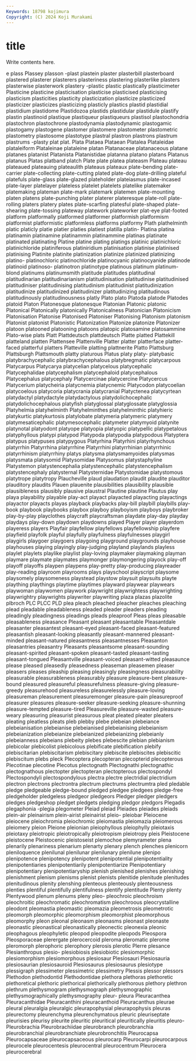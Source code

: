 ```yaml
---
Keywords: 18798 kojimura
Copyright: (C) 2024 Koji Murakami
---
```


# title

Write contents here.



e plass Plassey plasson -plast plastein plaster plasterbill plasterboard
plastered plasterer plasterers plasteriness plastering plasterlike plasters plasterwise plasterwork plastery
-plastic plastic plastically plasticimeter Plasticine plasticine plasticisation plasticise plasticised plasticising
plasticism plasticities plasticity plasticization plasticize plasticized plasticizer plasticizes plasticizing plasticly
plastics plastid plastidial plastidium plastidome Plastidozoa plastids plastidular plastidule plastify
plastin plastinoid plastique plastiqueur plastiqueurs plastisol plastochondria plastochron plastochrone plastodynamia
plastodynamic plastogamic plastogamy plastogene plastomer plastomere plastometer plastometric plastometry plastosome
plastotype plastral plastron plastrons plastrum plastrums -plasty plat plat. Plata
Plataea Plataean Platalea Plataleidae plataleiform Plataleinae plataleine platan Platanaceae platanaceous
platane platanes platanist Platanista Platanistidae platanna platano platans Platanus platanus
Platas platband platch Plate plate platea plateasm Plateau plateau plateaued
plateauing plateaulith plateaus plateaux plate-bending plate-carrier plate-collecting plate-cutting plated plate-dog
plate-drilling plateful platefuls plate-glass plate-glazed plateholder plateiasmus plate-incased plate-layer platelayer
plateless platelet platelets platelike platemaker platemaking plateman plate-mark platemark platemen
plate-mounting platen platens plate-punching plater platerer plateresque plate-roll plate-rolling platers
platery plates plate-scarfing platesful plate-shaped plate-shearing plate-tossing plateway platework plateworker
plat-eye plat-footed platform platformally platformed platformer platformish platformism platformist platformistic
platformless platforms platformy Plath plathelminth platic platicly platie platier platies
platiest platilla platin- Platina platina platinamin platinamine platinammin platinammine platinas
platinate platinated platinating Platine platine plating platings platinic platinichloric platinichloride
platiniferous platiniridium platinisation platinise platinised platinising Platinite platinite platinization platinize
platinized platinizing platino- platinochloric platinochloride platinocyanic platinocyanide platinode platinoid platinoso-
platinotron platinotype platinous platinum platinum-blond platinums platinumsmith platitude platitudes platitudinal
platitudinarian platitudinarianism platitudinisation platitudinise platitudinised platitudiniser platitudinising platitudinism platitudinist platitudinization
platitudinize platitudinized platitudinizer platitudinizing platitudinous platitudinously platitudinousness platly Plato plato
Platoda platode Platodes platoid Platon Platonesque platonesque Platonian Platonic platonic
Platonical Platonically platonically Platonicalness Platonician Platonicism Platonisation Platonise Platonised Platoniser
Platonising Platonism platonism Platonist platonist Platonistic Platonization Platonize platonize Platonizer
platoon platooned platooning platoons platopic platosamine platosammine Plato-wise plats Platt
Plattdeutsch plattdeutsch Platte platted Plattekill platteland platten Plattensee Plattenville Platter
platter platterface platter-faced platterful platters Platteville platting plattnerite Platto Plattsburg
Plattsburgh Plattsmouth platty platurous Platus platy platy- platybasic platybrachycephalic platybrachycephalous
platybregmatic platycarpous Platycarpus Platycarya platycelian platycelous platycephalic Platycephalidae platycephalism platycephaloid
platycephalous Platycephalus platycephaly Platycercinae platycercine Platycercus Platycerium platycheiria platycnemia platycnemic
Platycodon platycoelian platycoelous platycoria platycrania platycranial Platyctenea platycyrtean platydactyl platydactyle
platydactylous platydolichocephalic platydolichocephalous platyfish platyglossal platyglossate platyglossia Platyhelmia platyhelminth Platyhelminthes
platyhelminthic platyhieric platykurtic platykurtosis platylobate platymeria platymeric platymery platymesaticephalic platymesocephalic
platymeter platymyoid platynite platynotal platyodont platyope platyopia platyopic platypellic platypetalous
platyphyllous platypi platypod Platypoda platypodia platypodous Platyptera platypus platypuses platypygous
Platyrhina Platyrhini platyrhynchous platyrrhin Platyrrhina platyrrhine Platyrrhini platyrrhinian platyrrhinic platyrrhinism
platyrrhiny platys platysma platysmamyoides platysmas platysmata platysomid Platysomidae Platysomus platystaphyline
Platystemon platystencephalia platystencephalic platystencephalism platystencephaly platysternal Platysternidae Platystomidae platystomous platytrope
platytropy Plaucheville plaud plaudation plaudit plaudite plauditor plauditory plaudits Plauen
plauenite plausibilities plausibility plausible plausibleness plausibly plausive plaustral Plautine plautine
Plautus play playa playability playable play-act playact playacted playacting playactings
playactor playacts playas playback playbacks play-bill playbill playbills play-book playbook
playbooks playbox playboy playboyism playboys playbroker play-by-play playclothes playcraft playcraftsman
playdate play-day playday playdays play-down playdown playdowns played Player player
playerdom playeress players Playfair playfellow playfellows playfellowship playfere playfield playfolk
playful playfully playfulness playfulnesses playgirl playgirls playgoer playgoers playgoing playground
playgrounds playhouse playhouses playing playingly play-judging playland playlands playless playlet
playlets playlike playlist play-loving playmaker playmaking playman playmare playmate playmates
playmonger playmongering playock play-off playoff playoffs playpen playpens play-pretty play-producing
playreader play-reading playroom playrooms plays playschool playscript playsome playsomely playsomeness
playstead playstow playsuit playsuits playte plaything playthings playtime playtimes playward
playwear playwears playwoman playwomen playwork playwright playwrightess playwrighting playwrightry playwrights
playwriter playwriting plaza plazas plazolite plbroch PLC PLCC PLD plea
pleach pleached pleacher pleaches pleaching plead pleadable pleadableness pleaded pleader
pleaders pleading pleadingly pleadingness pleadings pleads pleaproof Pleas pleas pleasable
pleasableness pleasance Pleasant pleasant pleasantable Pleasantdale pleasanter pleasantest pleasant-eyed pleasant-faced
pleasant-featured pleasantish pleasant-looking pleasantly pleasant-mannered pleasant-minded pleasant-natured pleasantness pleasantnesses Pleasanton
pleasantries pleasantry Pleasants pleasantsome pleasant-sounding pleasant-spirited pleasant-spoken pleasant-tasted pleasant-tasting pleasant-tongued
Pleasantville pleasant-voiced pleasant-witted pleasaunce please pleased pleasedly pleasedness pleaseman pleasemen
pleaser pleasers pleases pleaship pleasing pleasingly pleasingness pleasurability pleasurable pleasurableness
pleasurably pleasure pleasure-bent pleasure-bound pleasured pleasureful pleasurefulness pleasure-giving pleasure-greedy pleasurehood
pleasureless pleasurelessly pleasure-loving pleasureman pleasurement pleasuremonger pleasure-pain pleasureproof pleasurer pleasures
pleasure-seeker pleasure-seeking pleasure-shunning pleasure-tempted pleasure-tired Pleasureville pleasure-wasted pleasure-weary pleasuring pleasurist
pleasurous pleat pleated pleater pleaters pleating pleatless pleats pleb plebby
plebe plebeian plebeiance plebeianisation plebeianise plebeianised plebeianising plebeianism plebeianization plebeianize
plebeianized plebeianizing plebeianly plebeianness plebeians plebeity plebes plebescite plebian plebianism
plebicolar plebicolist plebicolous plebificate plebification plebify plebiscitarian plebiscitarism plebiscitary plebiscite
plebiscites plebiscitic plebiscitum plebs pleck Plecoptera plecopteran plecopterid plecopterous Plecotinae
plecotine Plecotus plectognath Plectognathi plectognathic plectognathous plectopter plectopteran plectopterous plectospondyl
Plectospondyli plectospondylous plectra plectre plectridial plectridium plectron plectrons plectrontra plectrum
plectrums plectrumtra pled pledable pledge pledgeable pledge-bound pledged pledgee pledgees
pledge-free pledgeholder pledgeless pledgeor pledgeors Pledger pledger pledgers pledges pledgeshop
pledget pledgets pledging pledgor pledgors Plegadis plegaphonia -plegia plegometer Pleiad
pleiad Pleiades pleiades pleiads plein-air pleinairism plein-airist pleinairist pleio- pleiobar
Pleiocene pleiocene pleiochromia pleiochromic pleiomastia pleiomazia pleiomerous pleiomery pleion Pleione
pleionian pleiophyllous pleiophylly pleiotaxis pleiotaxy pleiotropic pleiotropically pleiotropism pleiotropy pleis
Pleistocene pleistocene Pleistocenic pleistoseist plemochoe plemyrameter plena plenarily plenariness plenarium
plenarty plenary plench plenches plenicorn pleniloquence plenilunal plenilunar plenilunary plenilune
plenipo plenipotence plenipotency plenipotent plenipotential plenipotentiality plenipotentiaries plenipotentiarily plenipotentiarize Plenipotentiary
plenipotentiary plenipotentiaryship plenish plenished plenishes plenishing plenishment plenism plenisms plenist
plenists plenitide plenitude plenitudes plenitudinous plenity plenshing plenteous plenteously plenteousness
plenties plentiful plentifully plentifulness plentify plentitude Plenty plenty Plentywood plenum
plenums pleny pleo- pleochroic pleochroism pleochroitic pleochromatic pleochromatism pleochroous pleocrystalline
pleodont pleomastia pleomastic pleomazia pleometrosis pleometrotic pleomorph pleomorphic pleomorphism pleomorphist
pleomorphous pleomorphy pleon pleonal pleonasm pleonasms pleonast pleonaste pleonastic pleonastical
pleonastically pleonectic pleonexia pleonic pleophagous pleophyletic pleopod pleopodite pleopods Pleospora
Pleosporaceae plerergate plerocercoid pleroma pleromatic plerome pleromorph plerophoric plerophory plerosis
plerotic Plerre plesance Plesianthropus plesio- plesiobiosis plesiobiotic plesiomorphic plesiomorphism plesiomorphous
plesiosaur Plesiosauri Plesiosauria plesiosaurian plesiosauroid Plesiosaurus plesiosaurus plesiotype plessigraph plessimeter
plessimetric plessimetry Plessis plessor plessors Plethodon plethodontid Plethodontidae plethora plethoras
plethoretic plethoretical plethoric plethorical plethorically plethorous plethory plethron plethrum plethysmogram
plethysmograph plethysmographic plethysmographically plethysmography pleur- pleura Pleuracanthea Pleuracanthidae Pleuracanthini pleuracanthoid
Pleuracanthus pleurae pleural pleuralgia pleuralgic pleurapophysial pleurapophysis pleuras pleurectomy pleurenchyma
pleurenchymatous pleuric pleuriseptate pleurisies pleurisy pleurite pleuritic pleuritical pleuritically pleuritis
pleuro- Pleurobrachia Pleurobrachiidae pleurobranch pleurobranchia pleurobranchial pleurobranchiate pleurobronchitis Pleurocapsa Pleurocapsaceae
pleurocapsaceous pleurocarp Pleurocarpi pleurocarpous pleurocele pleurocentesis pleurocentral pleurocentrum Pleurocera pleurocerebral
